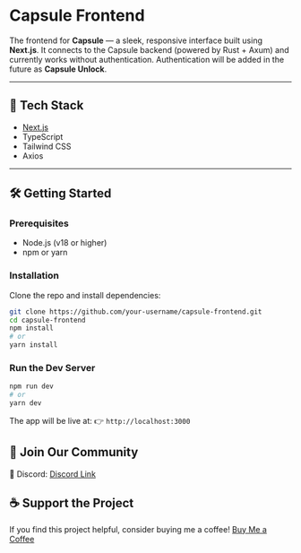 # Capsule Frontend

The frontend for **Capsule** — a sleek, responsive interface built using **Next.js**. It connects to the Capsule backend (powered by Rust + Axum) and currently works without authentication. Authentication will be added in the future as **Capsule Unlock**.

---

## 🚀 Tech Stack

- [Next.js](https://nextjs.org/)
- TypeScript
- Tailwind CSS
- Axios

---

## 🛠️ Getting Started

### Prerequisites

- Node.js (v18 or higher)
- npm or yarn

### Installation

Clone the repo and install dependencies:

```bash
git clone https://github.com/your-username/capsule-frontend.git
cd capsule-frontend
npm install
# or
yarn install
```

### Run the Dev Server
```bash
npm run dev
# or
yarn dev
```

The app will be live at:
👉 `http://localhost:3000`

## 💬 Join Our Community
📢 Discord: [Discord Link](https://discord.gg/cDAbFuAC)

## ☕ Support the Project
If you find this project helpful, consider buying me a coffee!
[Buy Me a Coffee](https://buymeacoffee.com/aarambhdevhub)

